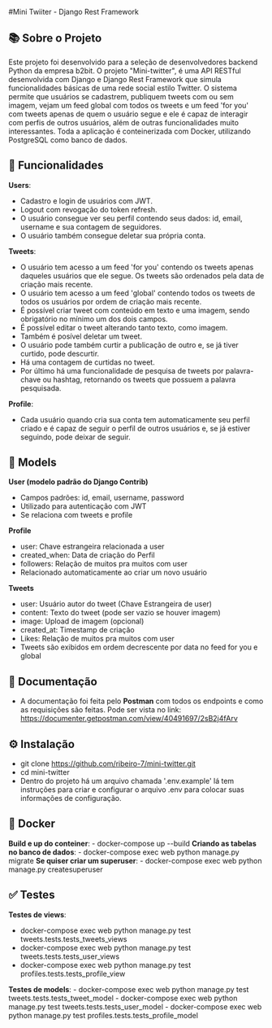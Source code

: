 #Mini Twiiter - Django Rest Framework

## 📚 Sobre o Projeto
Este projeto foi desenvolvido para a seleção de desenvolvedores backend Python da empresa b2bit. O projeto "Mini-twitter", é uma API RESTful desenvolvida com Django e Django Rest Framework que simula funcionalidades básicas de uma rede social estilo Twitter. O sistema permite que usuários se cadastrem, publiquem tweets com ou sem imagem, vejam um feed global com todos os tweets e um feed 'for you' com tweets apenas de quem o usuário segue e ele é capaz de interagir com perfis de outros usuários, além de outras funcionalidades muito interessantes. Toda a aplicação é conteinerizada com Docker, utilizando PostgreSQL como banco de dados.

## 🚀 Funcionalidades

**Users**:
  - Cadastro e login de usuários com JWT.
  - Logout com revogação do token refresh.
  - O usuário consegue ver seu perfil contendo seus dados: id, email, username e sua contagem de seguidores.
  - O usuário também consegue deletar sua própria conta.
  
**Tweets**:
  - O usuário tem acesso a um feed 'for you' contendo os tweets apenas daqueles usuários que ele segue. Os tweets são ordenados pela data de criação mais recente.
  - O usuário tem acesso a um feed 'global' contendo todos os tweets de todos os usuários por ordem de criação mais recente.
  - É possível criar tweet com conteúdo em texto e uma imagem, sendo obrigatório no mínimo um dos dois campos.
  - É possível editar o tweet alterando tanto texto, como imagem.
  - Também é posível deletar um tweet.
  - O usuário pode também curtir a publicação de outro e, se já tiver curtido, pode descurtir.
  - Há uma contagem de curtidas no tweet.
  - Por último há uma funcionalidade de pesquisa de tweets por palavra-chave ou hashtag, retornando os tweets que possuem a palavra pesquisada.

**Profile**:
  - Cada usuário quando cria sua conta tem automaticamente seu perfil criado e é capaz de seguir o perfil de outros usuários e, se já estiver seguindo, pode deixar de seguir.

## 📂 Models

**User (modelo padrão do Django Contrib)**
  - Campos padrões: id, email, username, password
  - Utilizado para autenticação com JWT
  - Se relaciona com tweets e profile

**Profile**
  - user: Chave estrangeira relacionada a user
  - created_when: Data de criação do Perfil
  - followers: Relação de muitos pra muitos com user
  - Relacionado automaticamente ao criar um novo usuário

**Tweets**
  - user: Usuário autor do tweet (Chave Estrangeira de user)
  - content: Texto do tweet (pode ser vazio se houver imagem)
  - image: Upload de imagem (opcional)
  - created_at: Timestamp de criação
  - Likes: Relação de muitos pra muitos com user
  - Tweets são exibidos em ordem decrescente por data no feed for you e global

## 📄 Documentação
  - A documentação foi feita pelo **Postman** com todos os endpoints e como as requisições são feitas. Pode ser vista no link:
  https://documenter.getpostman.com/view/40491697/2sB2j4fArv

## ⚙️ Instalação
  - git clone https://github.com/ribeiro-7/mini-twitter.git
  - cd mini-twitter
  - Dentro do projeto há um arquivo chamada '.env.example' lá tem instruções para criar e configurar o arquivo .env para colocar suas informações de configuração.

## 🐳 Docker

**Build e up do conteiner**:
    - docker-compose up --build
**Criando as tabelas no banco de dados**:
      - docker-compose exec web python manage.py migrate
**Se quiser criar um superuser**:
      - docker-compose exec web python manage.py createsuperuser

## ✅ Testes

  **Testes de views**:
  - docker-compose exec web python manage.py test tweets.tests.tests_tweets_views
  - docker-compose exec web python manage.py test tweets.tests.tests_user_views
  - docker-compose exec web python manage.py test profiles.tests.tests_profile_view
    
  **Testes de models**:
    - docker-compose exec web python manage.py test tweets.tests.tests_tweet_model
    - docker-compose exec web python manage.py test tweets.tests.tests_user_model
    - docker-compose exec web python manage.py test profiles.tests.tests_profile_model
  

